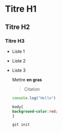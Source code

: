 # Titre H1
## Titre H2 
### Titre H3

* Liste 1
* Liste 2
* Liste 3

  Mettre **en gras**
  > Citation
  ```javascript
  console.log("Hello")
  ```

  ```css
  body{
  background-color:red;
  }
  ```
  ```
  git init
  ```
